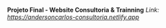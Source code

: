 **Projeto Final - Website Consultoria & Trainning**
*Link: https://andersoncarlos-consultoria.netlify.app*
